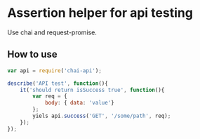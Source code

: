 # Assertion helper for api testing

Use chai and request-promise.

## How to use

```javascript
var api = require('chai-api');

describe('API test', function(){
    it('should return isSuccess true', function(){
        var req = {
            body: { data: 'value'}
        };
        yiels api.success('GET', '/some/path', req);
    });
});
```
